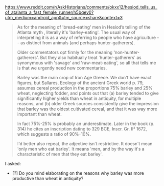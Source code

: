 https://www.reddit.com/r/AskHistorians/comments/okxx12/hesiod_tells_us_of_atalanta_a_fast_female_runner/h5bqev0?utm_medium=android_app&utm_source=share&context=3

> As for the meaning of 'bread-eating' men in Hesiod’s telling of the Atlanta myth , literally it's 'barley-eating'. The usual way of interpreting it is as a way of referring to people who have agriculture -- as distinct from animals (and perhaps hunter-gatherers).
> 
> Older commentators opt firmly for the meaning 'non-hunter-gatherers'. But they also habitually treat 'hunter-gatherers' as synonymous with 'savage' and 'raw-meat-eating', so all that tells me is that we urgently need new commentaries.
> 
> Barley was the main crop of Iron Age Greece. We don't have exact figures, but Sallares, Ecology of the ancient Greek world p. 79, assumes cereal production in the proportions 75% barley and 25% wheat, neglecting fodder, and points out that (a) barley tended to give significantly higher yields than wheat in antiquity, for multiple reasons, and (b) older Greek sources consistently give the impression that barley was the oldest cultivated cereal, and that it was way more important than wheat.
> 
> In fact 75%-25% is probably an underestimate. Later in the book (p. 314) he cites an inscription dating to 329 BCE, Inscr. Gr. II² 1672, which suggests a ratio of 90%-10%.
> 
> I'd better also repeat, the adjective isn't restrictive. It doesn't mean 'only men who eat barley'. It means 'men, and by the way it's a characteristic of men that they eat barley'.

I asked: 

- [?] Do you mind elaborating on the reasons why barley was more productive than wheat in antiquity? 